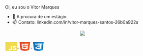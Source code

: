 Oi, eu sou o Vitor Marques

- 🔭 A procura de um estágio.
- 📫 Contato: linkedin.com/in/vitor-marques-santos-26b0a922a

<div align="center">
  <a href="https://github.com/MarqueVitor">
  <img height="180em" src="https://github-readme-stats.vercel.app/api?username=MarqueVitor&show_icons=true&theme=dracula&include_all_commits=true&count_private=true"/>
</div>
  
  <div style="display: inline_block"><br>
  <img align="center" alt="Vitor-Js" height="30" width="40" src="https://raw.githubusercontent.com/devicons/devicon/master/icons/javascript/javascript-plain.svg">
  <img align="center" alt="Vitor-HTML" height="30" width="40" src="https://raw.githubusercontent.com/devicons/devicon/master/icons/html5/html5-original.svg">
  <img align="center" alt="Vitor-CSS" height="30" width="40" src="https://raw.githubusercontent.com/devicons/devicon/master/icons/css3/css3-original.svg">
</div>
  
  ##
